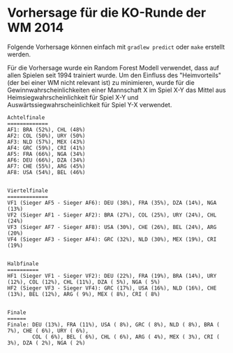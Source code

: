 # Vorhersage für die KO-Runde der WM 2014

Folgende Vorhersage können einfach mit `gradlew predict` oder `make` erstellt werden.

Für die Vorhersage wurde ein Random Forest Modell verwendet, dass auf allen Spielen seit 1994 trainiert wurde. Um den Einfluss des "Heimvorteils" (der bei einer WM nicht relevant ist) zu minimieren,
wurde für die Gewinnwahrscheinlichkeiten einer Mannschaft X im Spiel X-Y das Mittel aus Heimsiegwahrscheinlichkeit für Spiel X-Y und Auswärtssiegwahrscheinlichkeit für Spiel Y-X verwendet.

```
Achtelfinale
=============
AF1: BRA (52%), CHL (48%)
AF2: COL (50%), URY (50%)
AF3: NLD (57%), MEX (43%)
AF4: GRC (59%), CRI (41%)
AF5: FRA (66%), NGA (34%)
AF6: DEU (66%), DZA (34%)
AF7: CHE (55%), ARG (45%)
AF8: USA (54%), BEL (46%)


Viertelfinale
=============
VF1 (Sieger AF5 - Sieger AF6): DEU (38%), FRA (35%), DZA (14%), NGA (13%)
VF2 (Sieger AF1 - Sieger AF2): BRA (27%), COL (25%), URY (24%), CHL (24%)
VF3 (Sieger AF7 - Sieger AF8): USA (30%), CHE (26%), BEL (24%), ARG (20%)
VF4 (Sieger AF3 - Sieger AF4): GRC (32%), NLD (30%), MEX (19%), CRI (19%)


Halbfinale
==========
HF1 (Sieger VF1 - Sieger VF2): DEU (22%), FRA (19%), BRA (14%), URY (12%), COL (12%), CHL (11%), DZA ( 5%), NGA ( 5%)
HF2 (Sieger VF3 - Sieger VF4): GRC (17%), USA (16%), NLD (16%), CHE (13%), BEL (12%), ARG ( 9%), MEX ( 8%), CRI ( 8%)


Finale
======
Finale: DEU (13%), FRA (11%), USA ( 8%), GRC ( 8%), NLD ( 8%), BRA ( 7%), CHE ( 6%), URY ( 6%), 
        COL ( 6%), BEL ( 6%), CHL ( 6%), ARG ( 4%), MEX ( 3%), CRI ( 3%), DZA ( 2%), NGA ( 2%)
```